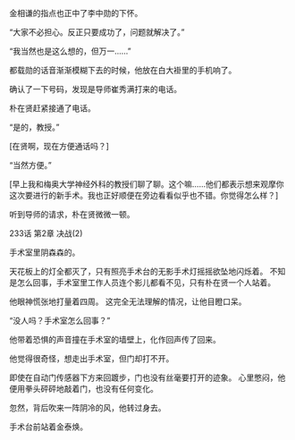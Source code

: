 金相谦的指点也正中了李中勋的下怀。

“大家不必担心。反正只要成功了，问题就解决了。”

“我当然也是这么想的，但万一……”

都载勋的话音渐渐模糊下去的时候，他放在白大褂里的手机响了。

确认了一下号码，发现是导师崔秀满打来的电话。

朴在贤赶紧接通了电话。

“是的，教授。”

[在贤啊，现在方便通话吗？]

“当然方便。”

[早上我和梅奥大学神经外科的教授们聊了聊。这个嘛……他们都表示想来观摩你这次要进行的新手术。我也正好顺便在旁边看看似乎也不错。你觉得怎么样？]

听到导师的请求，朴在贤微微一顿。

233话 第2章 决战(2)

手术室里阴森森的。

天花板上的灯全都灭了，只有照亮手术台的无影手术灯摇摇欲坠地闪烁着。
不知是怎么回事，手术室里工作人员连个影儿都看不见，只有朴在贤一个人站着。

他眼神慌张地打量着四周。
这完全无法理解的情况，让他目瞪口呆。

“没人吗？手术室怎么回事？”

他带着恐惧的声音撞在手术室的墙壁上，化作回声传了回来。

他觉得很奇怪，想走出手术室，但门却打不开。

即使在自动门传感器下方来回踱步，门也没有丝毫要打开的迹象。
心里憋闷，他便用拳头砰砰地敲着门，也没有任何变化。

忽然，背后吹来一阵阴冷的风，他转过身去。

手术台前站着金泰焕。